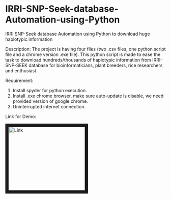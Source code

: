 # IRRI-SNP-Seek-database-Automation-using-Python
IRRI SNP-Seek database Automation using Python to download huge haplotypic information 

Description: The project is having four files (two .csv files, one python script file and a chrome version .exe file). This python script is made to ease the task to download hundreds/thousands of haplotypic information from IRRI-SNP-SEEK database for bioinformaticians, plant breeders, rice researchers and enthusiast.

Requirement: 
1. Install spyder for python execution.
2. Install .exe chrome browser, make sure auto-update is disable, we need provided version of google chrome.
3. Uninterrupted internet connection.

Link for Demo:


<a href="https://www.youtube.com/watch?v=R43Q8ofMBZI" target="_blank"><img src="http://img.youtube.com/vi/R43Q8ofMBZI/0.jpg" 
alt="Link " width="240" height="200" border="10" /></a>
